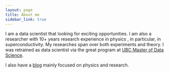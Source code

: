 ```yaml
---
layout: page
title: About me
sidebar_link: true
---
```


I am a data scientist that looking for exciting opportunities. I am also a researcher with 10+ years research experience in physics , in particular, in superconductivity. My researches span over both experiments and theory. I was retrained as data scientist via the great program at [UBC Master of Data Science](https://masterdatascience.ubc.ca/). 

I also have a [blog](https://shunchi100.wordpress.com) mainly focused on physics and research.
